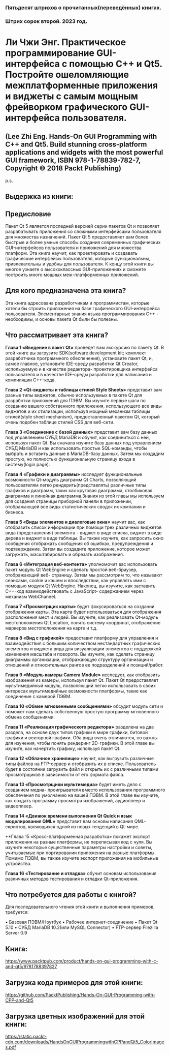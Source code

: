 ### Пятьдесят штрихов о прочитанных(переведённых) книгах. 
### Штрих сорок второй. 2023 год.

# Ли Чжи Энг. Практическое программирование GUI-интерфейса с помощью C++ и Qt5. Постройте ошеломляющие межплатформенные приложения и виджеты с самым мощным фрейворком графического GUI-интерфейса пользователя.
 ## (Lee Zhi Eng. Hands-On GUI Programming with C++ and Qt5. Build stunning cross-platform applications and widgets with the most powerful GUI framework, ISBN 978-1-78839-782-7, Copyright © 2018 Packt Publishing)

p.s.

## Выдержка из книги:


## Предисловие

Пакет Qt 5 является последней версией серии пакетов Qt и позволяет разрабатывать приложения со сложными интерфейсами пользователя для множества назначений. Пакет Qt 5 предоставляет вам более быстрые и более умные способы создания современных графических GUI-интерфейсов пользователя и приложений для множества платформ. Эта книга научит, как проектировать и создавать графические интерфейсы пользователя, которые функциональны, привлекательны и удобны для пользователя.
К концу этой книги вы многое узнаете о высококлассных GUI-приложениях и сможете построить много мощных меж-платформенных приложений.
 
## Для кого предназначена эта книга?

 Эта книга адресована разработчикам и программистам, которые хотели бы строить приложения на базе графического GUI-интерфейса пользователя. Элементарные знания языка программирования C++ - необходимы, и основы пакета Qt были бы полезны.
 
## Что рассматривает эта книга?
 
**Глава 1 «Введение в пакет Qt»** проведет вам экскурсию по пакету Qt. В этой книге вы загрузите SDK(software development kit; комплект разработчика программного обеспечения), установите пакет Qt, и, самое главное, установите IDE-среду разработки Qt Creator, используемую и в качестве редактора- проектировщика интерфейса пользователя и в качестве IDE-среды разработки для написания и компиляции C++-кода.

**Глава 2 «Qt-виджеты и таблицы стилей Style Sheets»** представит вам разные типы виджетов, обычно используемых в пакете Qt для разработки приложений для ПЭВМ. Вы изучите первые шаги по созданию вашего собственного приложения, использующего все виды виджетов и их стилизации, используя мощный механизм таблицы стилей(style sheet mechanism), предоставленный пакетом Qt, который очень подобен таблице стилей CSS для веб-сети.

**Глава 3 «Соединение с базой данных»** представит вам базу данных под управлением СУБД MariaDB и обучит, как соединиться с ней, используя пакет Qt. Вы сначала изучите базу данных под управлением СУБД MariaDB и как использовать простые SQL-команды, чтобы выбрать и вставить данные в MariaDB-базу данных. Затем мы создадим простую, но полностью функциональную страницу входа в систему(login page).

**Глава 4 «Графики и диаграммы»** исследует функциональные возможности Qt-модуль диаграмм Qt Charts, позволяющий пользователям легко рендерить(представлять) различные типы графиков и диаграмм, таких как круговая диаграмма, столбиковая диаграмма и линейная диаграмма.Знания из этой главы мы используем для создания страницы приборной панели в приложении, отображающей все виды статистических сводок их компании и бизнеса.

**Глава 5 «Виды элементов и диалоговые окна»** научит вас, как отобразить список информации при помощи трех различных виджетов вида (представления) элемента - виджет в виде списка, виджет в виде дерева и виджет в виде таблицы. Вы также изучите, как запросить окно сообщения отображать сообщения об ошибках, предупреждения и подтверждение. Затем вы создадите приложение, которое может загружать, масштабировать и обрезать изображения.

**Глава 6 «Интеграция веб-контента»** уполномочит вас использовать пакет модуль Qt WebEngine и сделать простой веб-браузер, отображающий веб- страницу. Затем мы рассмотрим то, что называют сеансами, cookie и кэшем и впоследствии, как управлять ими с помощью модуля Qt WebEngine. Наконец, вы изучите, как заставить C++-код взаимодействовать с JavaScript- содержанием через механизм WebChannel.

**Глава 7 «Просмотрщик карты»** будет фокусироваться на создании отображения карты. Эта карта будет использоваться для отображения расположения мест и людей. Вы изучите, как реализовать Qt-модуль местоположения Qt Location, понять систему координат, отображение маркеров местоположения на карте и т.д.

**Глава 8 «Вид с графикой»** предоставит платформу для управления и взаимодействия с большим количеством нестандартных графических элементов и виджета вида для визуализации элементов с поддержкой изменения масштаба и поворота. Вы изучите, как сделать страницу диаграммы организации, отображающую структуру организации и отношений и относительных рангов ее подразделений и позиций/работ.

**Глава 9 «Модуль камеры Camera Module»** исследует, как отобразить изображения из камеры, используя пакет Qt. Пакет Qt предоставляет мультимедийный модуль, позволяющий легко использовать в своих интересах мультимедийные возможности платформы, такие как соединение с камерой ПЭВМ.

**Глава 10 «Обмен мгновенными сообщениями»** обсудит модуль сети и поможет нам сделать собственную простую программу мгновенного обмена сообщениями.

**Глава 11 «Реализация графического редактора»** разделена на два раздела, на основе двух типов графики в мире графики, битовой графики и векторной графики. Оба вида очень отличаются, но важны для изучения, чтобы понять рендеринг 2D-графики. В этой главе вы изучите, как начертить графику, используя пакет Qt.

**Глава 12 «Облачное хранилище»** научит, как выгрузить различные типы файлов на FTP-сервер и отобразить их в списке. Пользователь будет в состоянии загрузить файл и открыть их с различными типами просмотрщиков в зависимости от его формата файла.

**Глава 13 «Просмотрщики мультимедиа»** будет иметь дело с созданием медиа- проигрывателя вместо использования программного обеспечения по умолчанию на вашей ПЭВМ. В этой главе вы изучите, как создать программу просмотра изображений, аудиоплеер и видеоплеер.

**Глава 14 «Движок времени выполнения Qt Quick и язык моделирования QML»** представит вам основы написания QML-скриптов, являющихся одной из новых тенденций в Qt-мире.

**Глава 15 «Кросс-платформенная разработка» покажет экспорт приложения на разные платформы, не переписывая код с нуля. Вы изучите некоторые существенные параметры настройки и советы, учитываемые при портировании приложения на разные платформы. Помимо ПЭВМ, вы также изучите экспорт приложения на мобильные устройства.

**Глава 16 «Тестирование и отладка»** обучит основам использования различных методов тестирования и отладки Qt-приложения.


## Что потребуется для работы с книгой?

Для последовательного чтения этой книги и выполнения примеров, требуется:

• Базовая ПЭВМ/Ноутбук
• Рабочее интернет-соединение
• Пакет Qt 5.10
• СУБД MariaDB 10.2(или MySQL Connector) 
• FTP-сервер Filezilla Server 0.9

 
## Книга:
https://www.packtpub.com/product/hands-on-gui-programming-with-c-and-qt5/9781788397827

## Загрузка кода примеров для этой книги:
https://github.com/PacktPublishing/Hands-On-GUI-Programming-with-CPP-and-Qt5

## Загрузка цветных изображений для этой книги:
https://static.packt-cdn.com/downloads/HandsOnGUIProgrammingwithCPPandQt5_ColorImages.pdf



